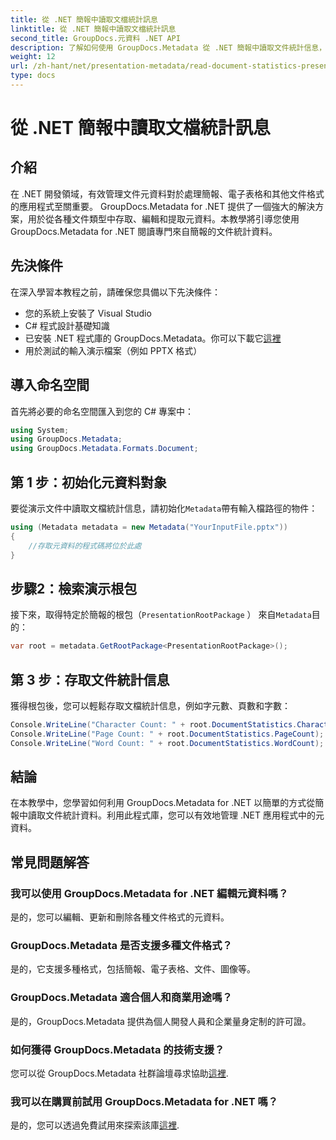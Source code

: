 ```yaml
---
title: 從 .NET 簡報中讀取文檔統計訊息
linktitle: 從 .NET 簡報中讀取文檔統計訊息
second_title: GroupDocs.元資料 .NET API
description: 了解如何使用 GroupDocs.Metadata 從 .NET 簡報中讀取文件統計信息，以實現高效的元資料管理。
weight: 12
url: /zh-hant/net/presentation-metadata/read-document-statistics-presentations/
type: docs
---
```

# 從 .NET 簡報中讀取文檔統計訊息

## 介紹
在 .NET 開發領域，有效管理文件元資料對於處理簡報、電子表格和其他文件格式的應用程式至關重要。 GroupDocs.Metadata for .NET 提供了一個強大的解決方案，用於從各種文件類型中存取、編輯和提取元資料。本教學將引導您使用 GroupDocs.Metadata for .NET 閱讀專門來自簡報的文件統計資料。
## 先決條件
在深入學習本教程之前，請確保您具備以下先決條件：
- 您的系統上安裝了 Visual Studio
- C# 程式設計基礎知識
- 已安裝 .NET 程式庫的 GroupDocs.Metadata。你可以下載它[這裡](https://releases.groupdocs.com/metadata/net/)
- 用於測試的輸入演示檔案（例如 PPTX 格式）

## 導入命名空間
首先將必要的命名空間匯入到您的 C# 專案中：
```csharp
using System;
using GroupDocs.Metadata;
using GroupDocs.Metadata.Formats.Document;
```
## 第 1 步：初始化元資料對象
要從演示文件中讀取文檔統計信息，請初始化`Metadata`帶有輸入檔路徑的物件：
```csharp
using (Metadata metadata = new Metadata("YourInputFile.pptx"))
{
    //存取元資料的程式碼將位於此處
}
```
## 步驟2：檢索演示根包
接下來，取得特定於簡報的根包（`PresentationRootPackage` ） 來自`Metadata`目的：
```csharp
var root = metadata.GetRootPackage<PresentationRootPackage>();
```
## 第 3 步：存取文件統計信息
獲得根包後，您可以輕鬆存取文檔統計信息，例如字元數、頁數和字數：
```csharp
Console.WriteLine("Character Count: " + root.DocumentStatistics.CharacterCount);
Console.WriteLine("Page Count: " + root.DocumentStatistics.PageCount);
Console.WriteLine("Word Count: " + root.DocumentStatistics.WordCount);
```

## 結論
在本教學中，您學習如何利用 GroupDocs.Metadata for .NET 以簡單的方式從簡報中讀取文件統計資料。利用此程式庫，您可以有效地管理 .NET 應用程式中的元資料。

## 常見問題解答
### 我可以使用 GroupDocs.Metadata for .NET 編輯元資料嗎？
是的，您可以編輯、更新和刪除各種文件格式的元資料。
### GroupDocs.Metadata 是否支援多種文件格式？
是的，它支援多種格式，包括簡報、電子表格、文件、圖像等。
### GroupDocs.Metadata 適合個人和商業用途嗎？
是的，GroupDocs.Metadata 提供為個人開發人員和企業量身定制的許可證。
### 如何獲得 GroupDocs.Metadata 的技術支援？
您可以從 GroupDocs.Metadata 社群論壇尋求協助[這裡](https://forum.groupdocs.com/c/metadata/14).
### 我可以在購買前試用 GroupDocs.Metadata for .NET 嗎？
是的，您可以透過免費試用來探索該庫[這裡](https://releases.groupdocs.com/).